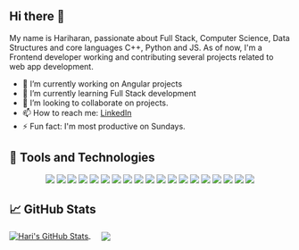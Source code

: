 ## Hi there 👋

My name is Hariharan, passionate about Full Stack, Computer Science, Data Structures and core languages C++, Python and JS. As of now, I'm a Frontend developer working and contributing several projects related to web app development.

- 🔭 I’m currently working on Angular projects
- 🌱 I’m currently learning Full Stack development
- 👯 I’m looking to collaborate on projects.
- 📫 How to reach me: [LinkedIn](https://www.linkedin.com/in/hariharan-sv/)
- ⚡ Fun fact: I'm most productive on Sundays.

## &#x1F527; Tools and Technologies

<p align="center">
<img src="https://img.shields.io/badge/c%20-%2300599C.svg?&style=for-the-badge&logo=c&logoColor=white"/>
<img src="https://img.shields.io/badge/c++%20-%2300599C.svg?&style=for-the-badge&logo=c%2B%2B&ogoColor=white"/>
<img src="https://img.shields.io/badge/python%20-%2314354C.svg?&style=for-the-badge&logo=python&logoColor=white"/>
<img src="https://img.shields.io/badge/java-%23ED8B00.svg?&style=for-the-badge&logo=java&logoColor=white"/>
<img src="https://img.shields.io/badge/go-%2300ADD8.svg?&style=for-the-badge&logo=go&logoColor=white"/>
<img src="https://img.shields.io/badge/Flutter%20-%2302569B.svg?&style=for-the-badge&logo=Flutter&logoColor=white" />
<img src="https://img.shields.io/badge/html5%20-%23E34F26.svg?&style=for-the-badge&logo=html5&logoColor=white"/>
<img src="https://img.shields.io/badge/css3%20-%231572B6.svg?&style=for-the-badge&logo=css3&logoColor=white"/>
<img src="https://img.shields.io/badge/javascript%20-%23323330.svg?&style=for-the-badge&logo=javascript&logoColor=%23F7DF1E"/>
<img src ="https://img.shields.io/badge/MongoDB-%234ea94b.svg?&style=for-the-badge&logo=mongodb&logoColor=white"/>
<img src="https://img.shields.io/badge/mysql-%2300f.svg?&style=for-the-badge&logo=mysql&logoColor=white"/>
<img src="https://img.shields.io/badge/node.js%20-%2343853D.svg?&style=for-the-badge&logo=node.js&logoColor=white"/>
<img src="https://img.shields.io/badge/express.js%20-%23404d59.svg?&style=for-the-badge"/>
<img src="https://img.shields.io/badge/flask%20-%23000.svg?&style=for-the-badge&logo=flask&logoColor=white"/>
<img src="https://img.shields.io/badge/react%20-%2320232a.svg?&style=for-the-badge&logo=react&logoColor=%2361DAFB"/>
<img src="https://img.shields.io/badge/figma%20-%23F24E1E.svg?&style=for-the-badge&logo=figma&logoColor=white"/>
<img src="https://img.shields.io/badge/Angular-DD0031?style=for-the-badge&logo=angular&logoColor=white"/>
<img src="https://img.shields.io/badge/React_Native-20232A?style=for-the-badge&logo=react&logoColor=61DAFB" />
<img src="https://img.shields.io/badge/Heroku-430098?style=for-the-badge&logo=heroku&logoColor=white" />
</p>

## &#x1f4c8; GitHub Stats

<a href="https://github.com/Hariharan-SV/Hariharan-SV">
  <img align="center" src="https://github-readme-stats.vercel.app/api?username=Hariharan-SV&show_icons=true&line_height=33&count_private=true&theme=dracula" alt="Hari's GitHub Stats" />
</a>
&nbsp;&nbsp;&nbsp;&nbsp;
<a href="https://github.com/Hariharan-SV/Hariharan-SV">
  <img align="center" src="https://github-readme-stats.vercel.app/api/top-langs/?username=Hariharan-SV&hide=css,jupyter notebook&theme=dracula" />
</a>
<!--
**Hariharan-SV/Hariharan-SV** is a ✨ _special_ ✨ repository because its `README.md` (this file) appears on your GitHub profile.

Here are some ideas to get you started:

- 🔭 I’m currently working on ...
- 🌱 I’m currently learning 
- 👯 I’m looking to collaborate on projects.
- 🤔 I’m looking for help with ...
- 💬 Ask me about ...
- 📫 How to reach me: ...
- 😄 Pronouns: ...
- ⚡ Fun fact: ...
-->
